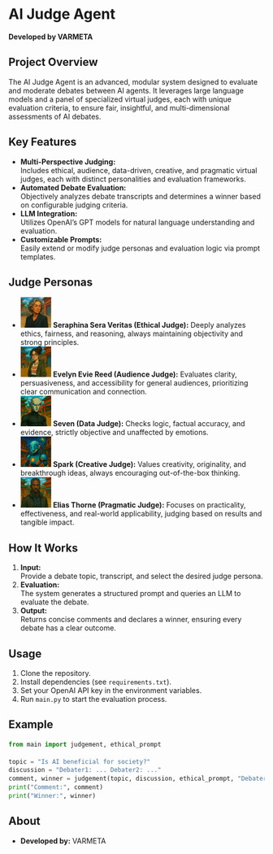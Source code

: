 # AI Judge Agent

**Developed by VARMETA**  


## Project Overview

The AI Judge Agent is an advanced, modular system designed to evaluate and moderate debates between AI agents. It leverages large language models and a panel of specialized virtual judges, each with unique evaluation criteria, to ensure fair, insightful, and multi-dimensional assessments of AI debates.

## Key Features

- **Multi-Perspective Judging:**  
  Includes ethical, audience, data-driven, creative, and pragmatic virtual judges, each with distinct personalities and evaluation frameworks.
- **Automated Debate Evaluation:**  
  Objectively analyzes debate transcripts and determines a winner based on configurable judging criteria.
- **LLM Integration:**  
  Utilizes OpenAI’s GPT models for natural language understanding and evaluation.
- **Customizable Prompts:**  
  Easily extend or modify judge personas and evaluation logic via prompt templates.

## Judge Personas


- <img src="image/seraphina_1750218300.webp" alt="Seraphina " width="60"/> **Seraphina Sera Veritas (Ethical Judge):** Deeply analyzes ethics, fairness, and reasoning, always maintaining objectivity and strong principles.
- <img src="image/evenlyn_1750218300.webp" alt="Evenlyn" width="60"/> **Evelyn Evie Reed (Audience Judge):** Evaluates clarity, persuasiveness, and accessibility for general audiences, prioritizing clear communication and connection.
- <img src="image/unit_734_1750218300.webp" alt="Unit 734" width="60"/> **Seven (Data Judge):** Checks logic, factual accuracy, and evidence, strictly objective and unaffected by emotions.
- <img src="image/spark_1750218300.webp" alt="Spark" width="60"/> **Spark (Creative Judge):** Values creativity, originality, and breakthrough ideas, always encouraging out-of-the-box thinking.
- <img src="image/elias_1750821275.webp" alt="Elias" width="60"/> **Elias Thorne (Pragmatic Judge):** Focuses on practicality, effectiveness, and real-world applicability, judging based on results and tangible impact.


## How It Works

1. **Input:**  
   Provide a debate topic, transcript, and select the desired judge persona.
2. **Evaluation:**  
   The system generates a structured prompt and queries an LLM to evaluate the debate.
3. **Output:**  
   Returns concise comments and declares a winner, ensuring every debate has a clear outcome.

## Usage

1. Clone the repository.
2. Install dependencies (see `requirements.txt`).
3. Set your OpenAI API key in the environment variables.
4. Run `main.py` to start the evaluation process.

## Example

```python
from main import judgement, ethical_prompt

topic = "Is AI beneficial for society?"
discussion = "Debater1: ... Debater2: ..."
comment, winner = judgement(topic, discussion, ethical_prompt, "Debater1", "Debater2")
print("Comment:", comment)
print("Winner:", winner)
```

## About

- **Developed by:** VARMETA

